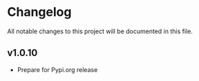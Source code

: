# Changelog

All notable changes to this project will be documented in this file.

## v1.0.10

- Prepare for Pypi.org release
